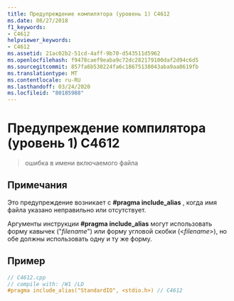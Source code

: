 ```yaml
---
title: Предупреждение компилятора (уровень 1) C4612
ms.date: 08/27/2018
f1_keywords:
- C4612
helpviewer_keywords:
- C4612
ms.assetid: 21ac02b2-51cd-4aff-9b70-d543511d5962
ms.openlocfilehash: f9478caef9eaba9c72dc282179100daf2d94c6d5
ms.sourcegitcommit: 857fa6b530224fa6c18675138043aba9aa0619fb
ms.translationtype: MT
ms.contentlocale: ru-RU
ms.lasthandoff: 03/24/2020
ms.locfileid: "80185988"
---
```

# <a name="compiler-warning-level-1-c4612"></a>Предупреждение компилятора (уровень 1) C4612

> ошибка в имени включаемого файла

## <a name="remarks"></a>Примечания

Это предупреждение возникает с **#pragma include_alias** , когда имя файла указано неправильно или отсутствует.

Аргументы инструкции **#pragma include_alias** могут использовать форму кавычек ("*filename*") или форму угловой скобки (\<*filename*>), но обе должны использовать одну и ту же форму.

## <a name="example"></a>Пример

```cpp
// C4612.cpp
// compile with: /W1 /LD
#pragma include_alias("StandardIO", <stdio.h>) // C4612
```
